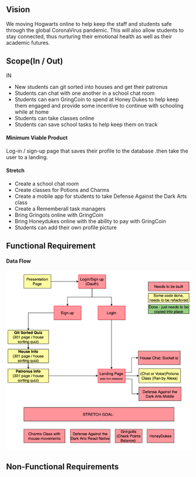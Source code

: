 ## Vision
We moving Hogwarts online to help keep the staff and students safe through the global CoronaVirus pandemic. This will also allow students to stay connected, thus nurturing their emotional health as well as their academic futures. 


## Scope(In / Out)
IN
- New students can git sorted into houses and get their patronus 
- Students can chat with one another in a school chat room
- Students can earn GringCoin to spend at Honey Dukes to help keep them engaged and provide some incentive to continue with schooling while at home
- Students can take classes online 
- Students can save school tasks to help keep them on track

#### Minimum Viable Product 
Log-in / sign-up page that saves their profile to the database .then take the user to a landing. 

#### Stretch 
- Create a school chat room 
- Create classes for Potions and Charms
- Create a mobile app for students to take Defense Against the Dark Arts class
- Create a Rememberall task managers 
- Bring Gringots online with GringCoin
- Bring Honeydukes online with the ability to pay with GringCoin
- Students can add their own profile picture 


## Functional Requirement

#### Data Flow
![Domain Model for Data Flow](./public/assets/DOM.png
)

## Non-Functional Requirements 

